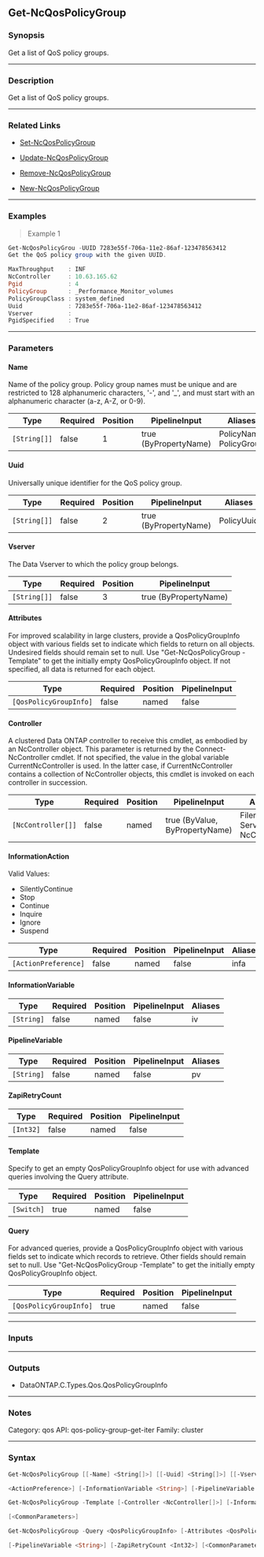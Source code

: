 Get-NcQosPolicyGroup
--------------------

### Synopsis
Get a list of QoS policy groups.

---

### Description

Get a list of QoS policy groups.

---

### Related Links
* [Set-NcQosPolicyGroup](Set-NcQosPolicyGroup)

* [Update-NcQosPolicyGroup](Update-NcQosPolicyGroup)

* [Remove-NcQosPolicyGroup](Remove-NcQosPolicyGroup)

* [New-NcQosPolicyGroup](New-NcQosPolicyGroup)

---

### Examples
> Example 1

```PowerShell
Get-NcQosPolicyGrou -UUID 7283e55f-706a-11e2-86af-123478563412
Get the QoS policy group with the given UUID.

MaxThroughput    : INF
NcController     : 10.63.165.62
Pgid             : 4
PolicyGroup      : _Performance_Monitor_volumes
PolicyGroupClass : system_defined
Uuid             : 7283e55f-706a-11e2-86af-123478563412
Vserver          :
PgidSpecified    : True

```

---

### Parameters
#### **Name**
Name of the policy group. Policy group names must be unique and are restricted to 128 alphanumeric characters, '-', and '_', and must start with an alphanumeric character (a-z, A-Z, or 0-9).

|Type        |Required|Position|PipelineInput        |Aliases                   |
|------------|--------|--------|---------------------|--------------------------|
|`[String[]]`|false   |1       |true (ByPropertyName)|PolicyName<br/>PolicyGroup|

#### **Uuid**
Universally unique identifier for the QoS policy group.

|Type        |Required|Position|PipelineInput        |Aliases   |
|------------|--------|--------|---------------------|----------|
|`[String[]]`|false   |2       |true (ByPropertyName)|PolicyUuid|

#### **Vserver**
The Data Vserver to which the policy group belongs.

|Type        |Required|Position|PipelineInput        |
|------------|--------|--------|---------------------|
|`[String[]]`|false   |3       |true (ByPropertyName)|

#### **Attributes**
For improved scalability in large clusters, provide a QosPolicyGroupInfo object with various fields set to indicate which fields to return on all objects.  Undesired fields should remain set to null.  Use "Get-NcQosPolicyGroup -Template" to get the initially empty QosPolicyGroupInfo object.  If not specified, all data is returned for each object.

|Type                  |Required|Position|PipelineInput|
|----------------------|--------|--------|-------------|
|`[QosPolicyGroupInfo]`|false   |named   |false        |

#### **Controller**
A clustered Data ONTAP controller to receive this cmdlet, as embodied by an NcController object.  This parameter is returned by the Connect-NcController cmdlet.  If not specified, the value in the global variable CurrentNcController is used.  In the latter case, if CurrentNcController contains a collection of NcController objects, this cmdlet is invoked on each controller in succession.

|Type              |Required|Position|PipelineInput                 |Aliases                          |
|------------------|--------|--------|------------------------------|---------------------------------|
|`[NcController[]]`|false   |named   |true (ByValue, ByPropertyName)|Filer<br/>Server<br/>NcController|

#### **InformationAction**

Valid Values:

* SilentlyContinue
* Stop
* Continue
* Inquire
* Ignore
* Suspend

|Type                |Required|Position|PipelineInput|Aliases|
|--------------------|--------|--------|-------------|-------|
|`[ActionPreference]`|false   |named   |false        |infa   |

#### **InformationVariable**

|Type      |Required|Position|PipelineInput|Aliases|
|----------|--------|--------|-------------|-------|
|`[String]`|false   |named   |false        |iv     |

#### **PipelineVariable**

|Type      |Required|Position|PipelineInput|Aliases|
|----------|--------|--------|-------------|-------|
|`[String]`|false   |named   |false        |pv     |

#### **ZapiRetryCount**

|Type     |Required|Position|PipelineInput|
|---------|--------|--------|-------------|
|`[Int32]`|false   |named   |false        |

#### **Template**
Specify to get an empty QosPolicyGroupInfo object for use with advanced queries involving the Query attribute.

|Type      |Required|Position|PipelineInput|
|----------|--------|--------|-------------|
|`[Switch]`|true    |named   |false        |

#### **Query**
For advanced queries, provide a QosPolicyGroupInfo object with various fields set to indicate which records to retrieve.  Other fields should remain set to null.  Use "Get-NcQosPolicyGroup -Template" to get the initially empty QosPolicyGroupInfo object.

|Type                  |Required|Position|PipelineInput|
|----------------------|--------|--------|-------------|
|`[QosPolicyGroupInfo]`|true    |named   |false        |

---

### Inputs

---

### Outputs
* DataONTAP.C.Types.Qos.QosPolicyGroupInfo

---

### Notes
Category: qos
API: qos-policy-group-get-iter
Family: cluster

---

### Syntax
```PowerShell
Get-NcQosPolicyGroup [[-Name] <String[]>] [[-Uuid] <String[]>] [[-Vserver] <String[]>] [-Attributes <QosPolicyGroupInfo>] [-Controller <NcController[]>] [-InformationAction 
```
```PowerShell
<ActionPreference>] [-InformationVariable <String>] [-PipelineVariable <String>] [-ZapiRetryCount <Int32>] [<CommonParameters>]
```
```PowerShell
Get-NcQosPolicyGroup -Template [-Controller <NcController[]>] [-InformationAction <ActionPreference>] [-InformationVariable <String>] [-PipelineVariable <String>] [-ZapiRetryCount <Int32>] 
```
```PowerShell
[<CommonParameters>]
```
```PowerShell
Get-NcQosPolicyGroup -Query <QosPolicyGroupInfo> [-Attributes <QosPolicyGroupInfo>] [-Controller <NcController[]>] [-InformationAction <ActionPreference>] [-InformationVariable <String>] 
```
```PowerShell
[-PipelineVariable <String>] [-ZapiRetryCount <Int32>] [<CommonParameters>]
```
